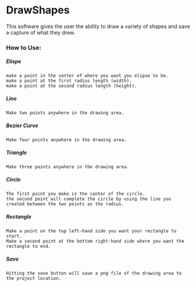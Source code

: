 # DrawShapes
 This software gives the user the ability to draw a variety of shapes and save a capture of what they drew.


### How to Use:
##### Elispe
    make a point in the center of where you want you elipse to be. 
    make a point at the first radius length (width).
    make a point at the second radius length (height).
##### Line 
    Make two points anywhere in the drawing area.
##### Bezier Curve 
    Make four points anywhere in the drawing area. 
##### Triangle 
    Make three points anywhere in the drawing area. 
##### Circle 
    The first point you make is the center of the circle. 
    the second point will complete the circle by using the line you created between the two points as the radius. 
##### Rectangle 
    Make a point on the top left-hand side you want your rectangle to start. 
    Make a second point at the bottom right-hand side where you want the rectangle to end.
##### Save 
    Hitting the save button will save a png file of the drawing area to the project location. 
